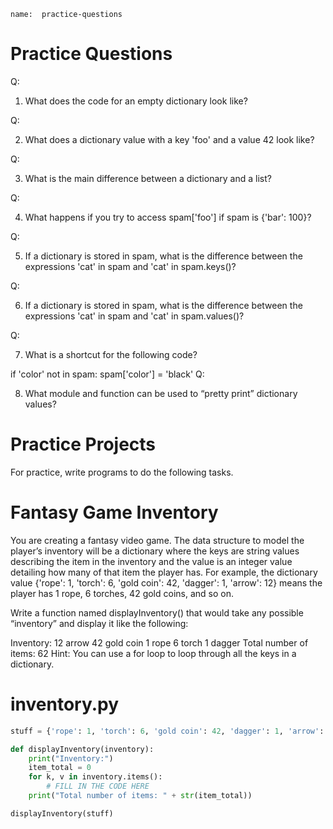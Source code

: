```ngMeta
name:  practice-questions
```
# Practice Questions

Q:

1. What does the code for an empty dictionary look like?

Q:

2. What does a dictionary value with a key 'foo' and a value 42 look like?

Q:

3. What is the main difference between a dictionary and a list?

Q:

4. What happens if you try to access spam['foo'] if spam is {'bar': 100}?

Q:

5. If a dictionary is stored in spam, what is the difference between the expressions 'cat' in spam and 'cat' in spam.keys()?

Q:

6. If a dictionary is stored in spam, what is the difference between the expressions 'cat' in spam and 'cat' in spam.values()?

Q:

7. What is a shortcut for the following code?


if 'color' not in spam:
    spam['color'] = 'black'
Q:

8. What module and function can be used to “pretty print” dictionary values?

# Practice Projects
For practice, write programs to do the following tasks.

# Fantasy Game Inventory
You are creating a fantasy video game. The data structure to model the player’s inventory will be a dictionary where the keys are string values describing the item in the inventory and the value is an integer value detailing how many of that item the player has. For example, the dictionary value {'rope': 1, 'torch': 6, 'gold coin': 42, 'dagger': 1, 'arrow': 12} means the player has 1 rope, 6 torches, 42 gold coins, and so on.

Write a function named displayInventory() that would take any possible “inventory” and display it like the following:


Inventory:
12 arrow
42 gold coin
1 rope
6 torch
1 dagger
Total number of items: 62
Hint: You can use a for loop to loop through all the keys in a dictionary.


# inventory.py
```python
stuff = {'rope': 1, 'torch': 6, 'gold coin': 42, 'dagger': 1, 'arrow': 12}

def displayInventory(inventory):
    print("Inventory:")
    item_total = 0
    for k, v in inventory.items():
        # FILL IN THE CODE HERE
    print("Total number of items: " + str(item_total))

displayInventory(stuff)
```

